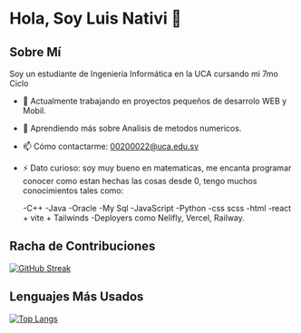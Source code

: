 # Hola, Soy Luis Nativi 👋

## Sobre Mí

Soy un estudiante de Ingeniería Informática en la UCA cursando mi 7mo Ciclo 

- 🔭 Actualmente trabajando en proyectos pequeños de desarrolo WEB y Mobil.
- 🌱 Aprendiendo más sobre Analisis de metodos numericos.

- 📫 Cómo contactarme: 00200022@uca.edu.sv
- ⚡ Dato curioso: soy muy bueno en matematicas, me encanta programar conocer como estan hechas las cosas desde 0, tengo muchos conocimientos tales como:

  -C++
  -Java
  -Oracle
  -My Sql
  -JavaScript
  -Python
  -css scss
  -html
  -react + vite + Tailwinds
  -Deployers como Nelifly, Vercel, Railway.
  
## Racha de Contribuciones

[![GitHub Streak](https://streak-stats.demolab.com/?user=Luisnativii&theme=radical)](https://git.io/streak-stats)

## Lenguajes Más Usados

[![Top Langs](https://github-readme-stats.vercel.app/api/top-langs/?username=Luisnativii&layout=compact)](https://github.com/anuraghazra/github-readme-stats)
